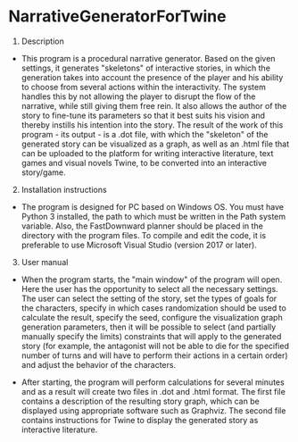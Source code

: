 # NarrativeGeneratorForTwine

1) Description
- This program is a procedural narrative generator. Based on the given settings, it generates "skeletons" of interactive stories, in which the generation takes into account the presence of the player and his ability to choose from several actions within the interactivity. The system handles this by not allowing the player to disrupt the flow of the narrative, while still giving them free rein. It also allows the author of the story to fine-tune its parameters so that it best suits his vision and thereby instills his intention into the story. The result of the work of this program - its output - is a .dot file, with which the "skeleton" of the generated story can be visualized as a graph, as well as an .html file that can be uploaded to the platform for writing interactive literature, text games and visual novels Twine, to be converted into an interactive story/game.
2) Installation instructions
- The program is designed for PC based on Windows OS. You must have Python 3 installed, the path to which must be written in the Path system variable. Also, the FastDownward planner should be placed in the directory with the program files. To compile and edit the code, it is preferable to use Microsoft Visual Studio (version 2017 or later).
3) User manual
- When the program starts, the "main window" of the program will open. Here the user has the opportunity to select all the necessary settings. The user can select the setting of the story, set the types of goals for the characters, specify in which cases randomization should be used to calculate the result, specify the seed, configure the visualization graph generation parameters, then it will be possible to select (and partially manually specify the limits) constraints that will apply to the generated story (for example, the antagonist will not be able to die for the specified number of turns and will have to perform their actions in a certain order) and adjust the behavior of the characters.

- After starting, the program will perform calculations for several minutes and as a result will create two files in .dot and .html format. The first file contains a description of the resulting story graph, which can be displayed using appropriate software such as Graphviz. The second file contains instructions for Twine to display the generated story as interactive literature.
